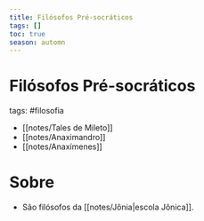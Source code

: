```yaml
---
title: Filósofos Pré-socráticos
tags: []
toc: true
season: automn
---
```

# Filósofos Pré-socráticos
tags: #filosofia 
- [[notes/Tales de Mileto]]
- [[notes/Anaximandro]]
- [[notes/Anaxímenes]]
# Sobre
 - São filósofos da [[notes/Jônia|escola Jônica]].